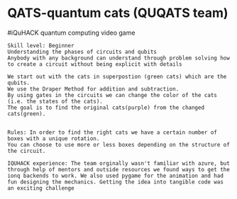 # QATS-quantum cats (QUQATS team)
#iQuHACK quantum computing video game

    Skill level: Beginner 
    Understanding the phases of circuits and qubits
    Anybody with any background can understand through problem solving how to create a circuit without being explicit with details
    
    We start out with the cats in superpostion (green cats) which are the qubits.
    We use the Draper Method for addition and subtraction. 
    By using gates in the circuits we can change the color of the cats (i.e. the states of the cats).
    The goal is to find the original cats(purple) from the changed cats(green).


    Rules: In order to find the right cats we have a certain number of boxes with a unique rotation.
    You can choose to use more or less boxes depending on the structure of the circuit.
    
    IQUHACK experience: The team orginally wasn't familiar with azure, but through help of mentors and outside resources we found ways to get the ionq backends to work. We also used pygame for the animation and had fun designing the mechanics. Getting the idea into tangible code was an exciting challenge 
    
    

